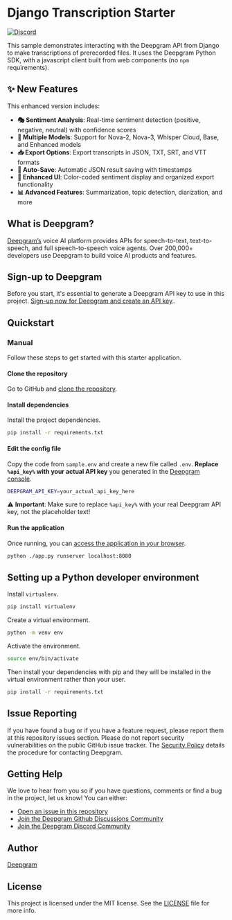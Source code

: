 # Django Transcription Starter

[![Discord](https://dcbadge.vercel.app/api/server/xWRaCDBtW4?style=flat)](https://discord.gg/xWRaCDBtW4)


This sample demonstrates interacting with the Deepgram API from Django to make transcriptions of prerecorded files. It uses the Deepgram Python SDK, with a javascript client built from web components (no `npm` requirements).

## ✨ New Features

This enhanced version includes:

- **🎭 Sentiment Analysis**: Real-time sentiment detection (positive, negative, neutral) with confidence scores
- **🤖 Multiple Models**: Support for Nova-2, Nova-3, Whisper Cloud, Base, and Enhanced models
- **📥 Export Options**: Export transcripts in JSON, TXT, SRT, and VTT formats
- **💾 Auto-Save**: Automatic JSON result saving with timestamps
- **🎨 Enhanced UI**: Color-coded sentiment display and organized export functionality
- **📊 Advanced Features**: Summarization, topic detection, diarization, and more

## What is Deepgram?

[Deepgram’s](https://deepgram.com/) voice AI platform provides APIs for speech-to-text, text-to-speech, and full speech-to-speech voice agents. Over 200,000+ developers use Deepgram to build voice AI products and features.

## Sign-up to Deepgram

Before you start, it's essential to generate a Deepgram API key to use in this project. [Sign-up now for Deepgram and create an API key](https://console.deepgram.com/signup?jump=keys)..

## Quickstart

### Manual

Follow these steps to get started with this starter application.

#### Clone the repository

Go to GitHub and [clone the repository](https://github.com/deepgram-starters/prerecorded-django-starter).

#### Install dependencies

Install the project dependencies.

```bash
pip install -r requirements.txt
```

#### Edit the config file

Copy the code from `sample.env` and create a new file called `.env`. **Replace `%api_key%` with your actual API key** you generated in the [Deepgram console](https://console.deepgram.com/).

```bash
DEEPGRAM_API_KEY=your_actual_api_key_here
```

⚠️ **Important**: Make sure to replace `%api_key%` with your real Deepgram API key, not the placeholder text!

#### Run the application

Once running, you can [access the application in your browser](http://localhost:8080/).

```bash
python ./app.py runserver localhost:8080
```

## Setting up a Python developer environment

Install `virtualenv`.

```bash
pip install virtualenv
```

Create a virtual environment.

```bash
python -m venv env
```

Activate the environment.

```bash
source env/bin/activate
```

Then install your dependencies with pip and they will be installed in the virtual environment rather than your user.

```bash
pip install -r requirements.txt
```

## Issue Reporting

If you have found a bug or if you have a feature request, please report them at this repository issues section. Please do not report security vulnerabilities on the public GitHub issue tracker. The [Security Policy](./SECURITY.md) details the procedure for contacting Deepgram.

## Getting Help

We love to hear from you so if you have questions, comments or find a bug in the project, let us know! You can either:

- [Open an issue in this repository](https://github.com/deepgram-starters/prerecorded-django-starter/issues/new)
- [Join the Deepgram Github Discussions Community](https://github.com/orgs/deepgram/discussions)
- [Join the Deepgram Discord Community](https://discord.gg/xWRaCDBtW4)

## Author

[Deepgram](https://deepgram.com)

## License

This project is licensed under the MIT license. See the [LICENSE](./LICENSE) file for more info.
